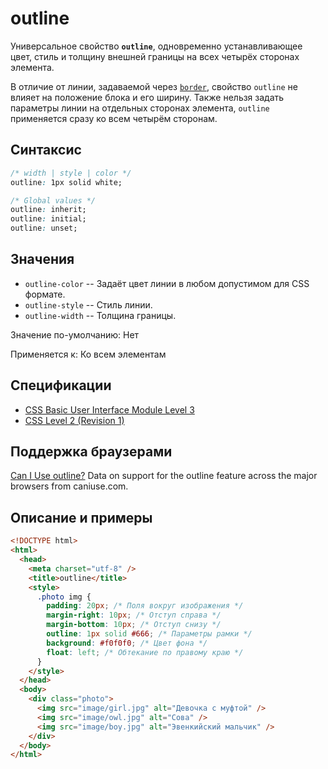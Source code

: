 # outline

Универсальное свойство **`outline`**, одновременно устанавливающее цвет, стиль и толщину внешней границы на всех четырёх сторонах элемента.

В отличие от линии, задаваемой через [`border`](border.md), свойство `outline` не влияет на положение блока и его ширину. Также нельзя задать параметры линии на отдельных сторонах элемента, `outline` применяется сразу ко всем четырём сторонам.

## Синтаксис

```css
/* width | style | color */
outline: 1px solid white;

/* Global values */
outline: inherit;
outline: initial;
outline: unset;
```

## Значения

- `outline-color` -- Задаёт цвет линии в любом допустимом для CSS формате.
- `outline-style` -- Стиль линии.
- `outline-width` -- Толщина границы.

Значение по-умолчанию: Нет

Применяется к: Ко всем элементам

## Спецификации

- [CSS Basic User Interface Module Level 3](http://dev.w3.org/csswg/css3-ui/#outline)
- [CSS Level 2 (Revision 1)](http://www.w3.org/TR/CSS2/ui.html#propdef-outline)

## Поддержка браузерами

<p class="ciu_embed" data-feature="outline" data-periods="future_1,current,past_1,past_2">
  <a href="http://caniuse.com/#feat=outline">Can I Use outline?</a> Data on support for the outline feature across the major browsers from caniuse.com.
</p>

## Описание и примеры

```html
<!DOCTYPE html>
<html>
  <head>
    <meta charset="utf-8" />
    <title>outline</title>
    <style>
      .photo img {
        padding: 20px; /* Поля вокруг изображения */
        margin-right: 10px; /* Отступ справа */
        margin-bottom: 10px; /* Отступ снизу */
        outline: 1px solid #666; /* Параметры рамки */
        background: #f0f0f0; /* Цвет фона */
        float: left; /* Обтекание по правому краю */
      }
    </style>
  </head>
  <body>
    <div class="photo">
      <img src="image/girl.jpg" alt="Девочка с муфтой" />
      <img src="image/owl.jpg" alt="Сова" />
      <img src="image/boy.jpg" alt="Эвенкийский мальчик" />
    </div>
  </body>
</html>
```
